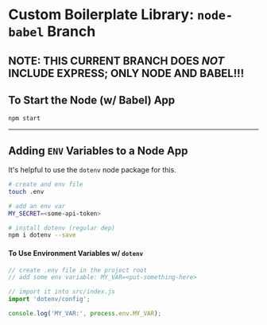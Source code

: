 # Custom Boilerplate Library: ```node-babel``` Branch

## **NOTE: THIS CURRENT BRANCH DOES *NOT* INCLUDE EXPRESS; ONLY NODE AND BABEL!!!**


## To Start the Node (w/ Babel) App

```bash
npm start
```

---

## Adding ```ENV``` Variables to a Node App
It's helpful to use the ```dotenv``` node package for this.

```bash
# create and env file
touch .env

# add an env var
MY_SECRET=<some-api-token>

# install dotenv (regular dep)
npm i dotenv --save
```

#### **To Use Environment Variables w/ ```dotenv```**

```javascript
// create .env file in the project root
// add some env variable: MY_VAR=<put-something-here>

// import it into src/index.js
import 'dotenv/config';

console.log('MY_VAR:', process.env.MY_VAR);
```











